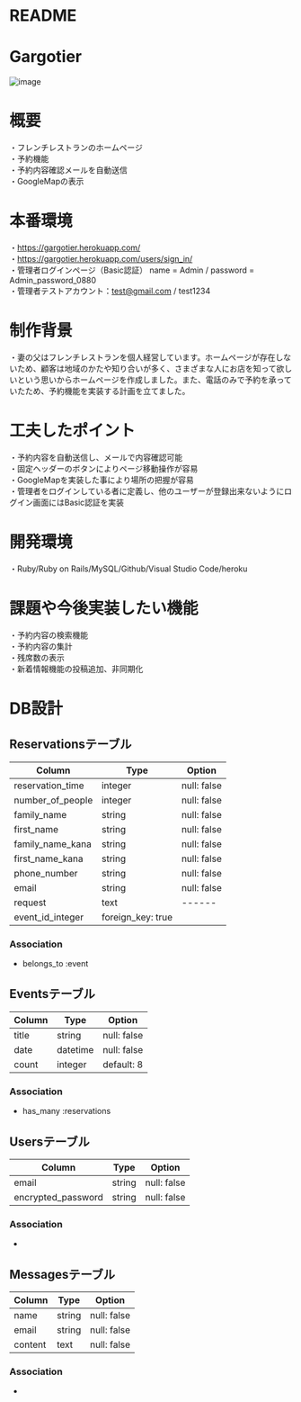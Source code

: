 # README
# Gargotier
![image](https://user-images.githubusercontent.com/67890575/92997571-3e9e3a80-f54f-11ea-9c05-878b6687ffa3.png)

# 概要
・フレンチレストランのホームページ\
・予約機能\
・予約内容確認メールを自動送信\
・GoogleMapの表示

# 本番環境
・https://gargotier.herokuapp.com/ \
・https://gargotier.herokuapp.com/users/sign_in/ \
・管理者ログインページ（Basic認証） name = Admin / password = Admin_password_0880 \
・管理者テストアカウント：test@gmail.com / test1234


# 制作背景
・妻の父はフレンチレストランを個人経営しています。ホームページが存在しないため、顧客は地域のかたや知り合いが多く、さまざまな人にお店を知って欲しいという思いからホームページを作成しました。また、電話のみで予約を承っていたため、予約機能を実装する計画を立てました。

# 工夫したポイント
・予約内容を自動送信し、メールで内容確認可能\
・固定ヘッダーのボタンによりページ移動操作が容易\
・GoogleMapを実装した事により場所の把握が容易\
・管理者をログインしている者に定義し、他のユーザーが登録出来ないようにログイン画面にはBasic認証を実装

# 開発環境
・Ruby/Ruby on Rails/MySQL/Github/Visual Studio Code/heroku

# 課題や今後実装したい機能
・予約内容の検索機能\
・予約内容の集計\
・残席数の表示\
・新着情報機能の投稿追加、非同期化


# DB設計

## Reservationsテーブル

|Column|Type|Option|
|------|----|------|
|reservation_time|integer|null: false|
|number_of_people|integer|null: false|
|family_name|string|null: false|
|first_name|string|null: false|
|family_name_kana|string|null: false|
|first_name_kana|string|null: false|
|phone_number|string|null: false|
|email|string|null: false|
|request|text|------|
|event_id_integer|foreign_key: true|

### Association
- belongs_to :event


## Eventsテーブル
|Column|Type|Option|
|------|----|------|
|title|string|null: false|
|date|datetime|null: false|
|count|integer|default: 8|

### Association
- has_many :reservations


## Usersテーブル
|Column|Type|Option|
|------|----|------|
|email|string|null: false|
|encrypted_password|string|null: false|

### Association
-

## Messagesテーブル
|Column|Type|Option|
|------|----|------|
|name|string|null: false|
|email|string|null: false|
|content|text|null: false|

### Association
-